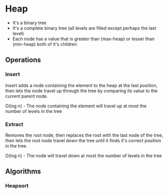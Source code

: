 # Heap

- It's a binary tree
- It's a complete binary tree (all levels are filled except perhaps the last level)
- Each node has a value that is greater than (max-heap) or lesser than (min-heap) both of it's children

## Operations

### Insert

Insert adds a node containing the element to the heap at the last position, then lets the node travel up through the tree by comparing its value to the current parent node.

O(log n) - The node containing the element will travel up at most the number of levels in the tree

### Extract

Removes the root node, then replaces the root with the last node of the tree, then lets the root node travel down the tree until it finds it's correct position in the tree.

O(log n) - The node will travel down at most the number of levels in the tree

## Algorithms

### Heapsort
